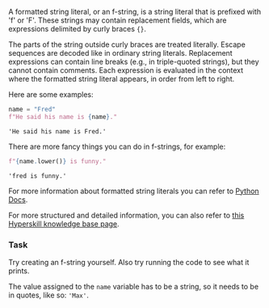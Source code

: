 

A formatted string literal, or an f-string, is a string literal that is prefixed 
with 'f' or 'F'. These strings may contain replacement fields, which are 
expressions delimited by curly braces `{}`. 

The parts of the string outside curly braces are treated literally. 
Escape sequences are decoded like in ordinary string literals.
Replacement expressions can contain line breaks (e.g., in triple-quoted strings), 
but they cannot contain comments. Each expression is evaluated in the context 
where the formatted string literal appears, in order from left to right.

Here are some examples:
```python
name = "Fred"
f"He said his name is {name}."
```
```text
'He said his name is Fred.'
```

There are more fancy things you can do in f-strings, for example:
```python
f"{name.lower()} is funny."
```

```text
'fred is funny.'
```
For more information about formatted string literals you can refer to <a href="https://docs.python.org/3/reference/lexical_analysis.html#formatted-string-literals">Python Docs</a>.

For more structured and detailed information, you can also refer to [this Hyperskill knowledge base page](https://hyperskill.org/learn/step/6037?utm_source=jba&utm_medium=jba_courses_links).

### Task
Try creating an f-string yourself. Also try running the code to see what it prints.

<div class="hint">The value assigned to the <code>name</code> variable has to be a string, so it needs to be in quotes, 
like so: <code>'Max'</code>.</div>

